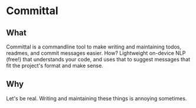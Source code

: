 # Committal
## What
Committal is a commandline tool to make writing and maintaining todos, readmes, and commit messages easier. How? Lightweight on-device NLP (free!) that understands your code, and uses that to suggest messages that fit the project's format and make sense.

## Why
Let's be real. Writing and maintaining these things is annoying sometimes.

